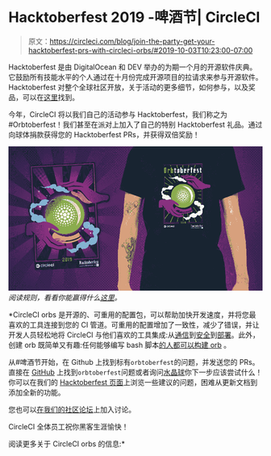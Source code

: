 # Hacktoberfest 2019 -啤酒节| CircleCI

> 原文：<https://circleci.com/blog/join-the-party-get-your-hacktoberfest-prs-with-circleci-orbs/#2019-10-03T10:23:00-07:00>

Hacktoberfest 是由 DigitalOcean 和 DEV 举办的为期一个月的开源软件庆典。它鼓励所有技能水平的个人通过在十月份完成开源项目的拉请求来参与开源软件。Hacktoberfest 对整个全球社区开放，关于活动的更多细节，如何参与，以及奖品，可以在[这里](https://hacktoberfest.circleci.com/#/)找到。

今年，CircleCI 将以我们自己的活动参与 Hacktoberfest，我们称之为#Orbtoberfest！我们甚至在派对上加入了自己的特别 Hacktoberfest 礼品。通过向球体捐款获得您的 Hacktoberfest PRs，并获得双倍奖励！

![hacktoberfest19-swag-mockup-site.png](img/a141575b2275011bf97cbed124d5f587.png) *阅读规则，看看你能赢得什么[这里](https://hacktoberfest.circleci.com/#/)。*

 *CircleCI orbs 是开源的、可重用的配置包，可以帮助加快开发速度，并将您最喜欢的工具连接到您的 CI 管道。可重用的配置增加了一致性，减少了错误，并让开发人员轻松地将 CircleCI 与他们喜欢的工具集成:从[通信](https://circleci.com/developer/orbs/orb/circleci/slack)到[安全](https://circleci.com/developer/orbs/orb/snyk/snyk)到[部署](https://circleci.com/developer/orbs/orb/circleci/aws-serverless)。此外，创建 orb 既简单又有趣:任何能够编写 bash 脚本[的人都可以构建 orb](/blog/how-to-make-an-easy-and-valuable-open-source-contribution-with-circleci-orbs/) 。

从#啤酒节开始，在 Github 上找到标有`orbtoberfest`的问题，并发送您的 PRs。直接在 [GitHub](https://github.com/search?l=&o=desc&q=label%3Aorbtoberfest+state%3Aopen&s=comments&type=Issues) 上找到`orbtoberfest`问题或者询问[水晶球](https://hacktoberfest.circleci.com/)你下一步应该尝试什么！你可以在我们的 [Hacktoberfest 页面](https://hacktoberfest.circleci.com/#/)上浏览一些建议的问题，困难从更新文档到添加全新的功能。

您也可以[在我们的社区论坛](https://discuss.circleci.com/t/participate-in-hacktoberfest-on-circleci/32557/4)上加入讨论。

CircleCI 全体员工祝你黑客生涯愉快！

阅读更多关于 CircleCI orbs 的信息:*